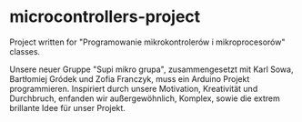 # microcontrollers-project
Project written for "Programowanie mikrokontrolerów i mikroprocesorów" classes.


Unsere neuer Gruppe "Supi mikro grupa", zusammengesetzt mit Karl Sowa, Bartłomiej Gródek und Zofia Franczyk, muss ein Arduino Projekt programmieren.
Inspiriert durch unsere Motivation, Kreativität und Durchbruch, enfanden wir außergewöhnlich, Komplex, sowie die extrem brillante Idee für unser Projekt.
